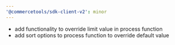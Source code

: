 ```yaml
---
'@commercetools/sdk-client-v2': minor
---
```


- add functionality to override limit value in process function
- add sort options to process function to override default value
